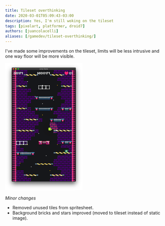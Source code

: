 ```yaml
---
title: Tileset overthinking
date: 2020-03-01T05:09:43-03:00
description: Yes, I'm still woking on the tileset
tags: [pixelart, platformer, droid7]
authors: [juancolacelli]
aliases: [/gamedev/tileset-overthinking/]
---
```


I've made some improvements on the tileset, limits will be less intrusive and one way floor will be more visible.

![Game screenshot](screenshot.png)

*Minor changes*
- Removed unused tiles from spritesheet.
- Background bricks and stars improved (moved to tileset instead of static image).
